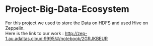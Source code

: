 # Project-Big-Data-Ecosystem

For this project we used to store the Data on HDFS and used Hive on Zeppelin.  
Here is the link to our work : http://zep-1.au.adaltas.cloud:9995/#/notebook/2GRJKBEUR
